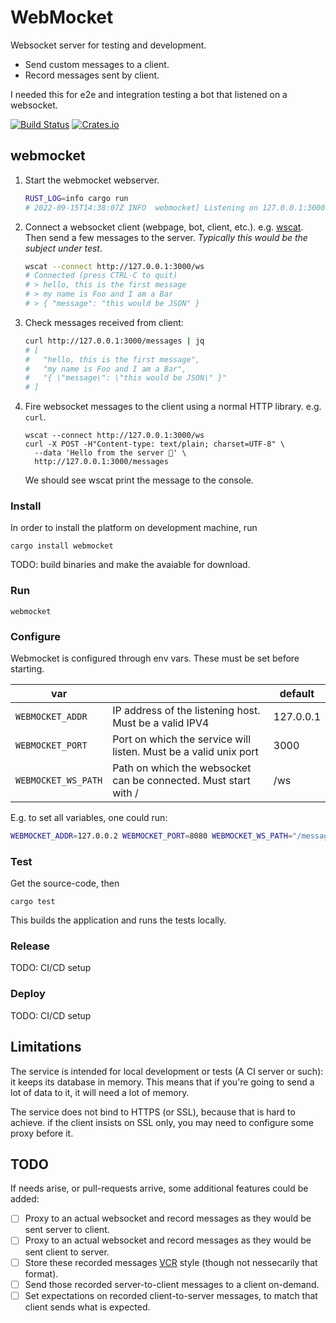 # WebMocket

Websocket server for testing and development.

* Send custom messages to a client.
* Record messages sent by client.

I needed this for e2e and integration testing a bot that listened on
a websocket.

[![Build Status](https://cloud.drone.io/api/badges/berkes/webmocket/status.svg?ref=refs/heads/main)](https://cloud.drone.io/berkes/webmocket)
[![Crates.io](https://img.shields.io/crates/d/webmocket)](https://crates.io/crates/webmocket)

## webmocket

1. Start the webmocket webserver.
    ```bash
    RUST_LOG=info cargo run
    # 2022-09-15T14:38:07Z INFO  webmocket] Listening on 127.0.0.1:3000
    ```

2. Connect a websocket client (webpage, bot, client, etc.). e.g.
   [wscat](https://github.com/websockets/wscat). Then send a few messages to
   the server. *Typically this would be the subject under test*.
    ```bash
    wscat --connect http://127.0.0.1:3000/ws
    # Connected (press CTRL-C to quit)
    # > hello, this is the first message
    # > my name is Foo and I am a Bar
    # > { "message": "this would be JSON" }
    ```

3. Check messages received from client:
    ```bash
    curl http://127.0.0.1:3000/messages | jq
    # [
    #   "hello, this is the first message",
    #   "my name is Foo and I am a Bar",
    #   "{ \"message\": \"this would be JSON\" }"
    # ]
    ```

4. Fire websocket messages to the client using a normal HTTP library. e.g. `curl`.
    ```
    wscat --connect http://127.0.0.1:3000/ws
    curl -X POST -H"Content-type: text/plain; charset=UTF-8" \
      --data 'Hello from the server 👋' \
      http://127.0.0.1:3000/messages
    ```
    We should see wscat print the message to the console.

### Install

In order to install the platform on development machine, run

    cargo install webmocket

TODO: build binaries and make the avaiable for download.

### Run

    webmocket


### Configure

Webmocket is configured through env vars. These must be set before starting.

| var     |          | default |
|---------|----------|---------|
| `WEBMOCKET_ADDR` | IP address of the listening host. Must be a valid IPV4 | 127.0.0.1 |
| `WEBMOCKET_PORT` | Port on which the service will listen. Must be a valid unix port | 3000 |
| `WEBMOCKET_WS_PATH` | Path on which the websocket can be connected. Must start with / | /ws |

E.g. to set all variables, one could run:
```bash
WEBMOCKET_ADDR=127.0.0.2 WEBMOCKET_PORT=8080 WEBMOCKET_WS_PATH="/messages/user" RUST_LOG=info cargo run
```
### Test

Get the source-code, then

    cargo test

This builds the application and runs the tests locally.

### Release

TODO: CI/CD setup

### Deploy

TODO: CI/CD setup

## Limitations

The service is intended for local development or tests (A CI server or such):
it keeps its database in memory. This means that if you're going to send a lot
of data to it, it will need a lot of memory.

The service does not bind to HTTPS (or SSL), because that is hard to achieve.
if the client insists on SSL only, you may need to configure some proxy before
it.

## TODO

If needs arise, or pull-requests arrive, some additional features could be added:

* [ ] Proxy to an actual websocket and record messages as they would be sent server to client.
* [ ] Proxy to an actual websocket and record messages as they would be sent client to server.
* [ ] Store these recorded messages [VCR](https://github.com/vcr/vcr) style (though not nessecarily that format).
* [ ] Send those recorded server-to-client messages to a client on-demand.
* [ ] Set expectations on recorded client-to-server messages, to match that client sends what is expected.

